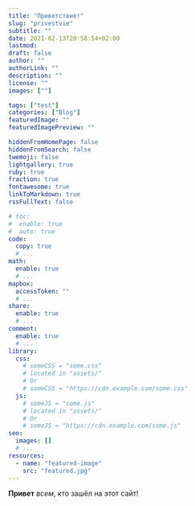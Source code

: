 ```yaml
---
title: "Приветствие!"
slug: "privestvie"
subtitle: ""
date: 2021-02-13T20:58:54+02:00
lastmod: 
draft: false
author: ""
authorLink: ""
description: ""
license: ""
images: [""]

tags: ["test"]
categories: ["Blog"]
featuredImage: ""
featuredImagePreview: ""

hiddenFromHomePage: false
hiddenFromSearch: false
twemoji: false
lightgallery: true
ruby: true
fraction: true
fontawesome: true
linkToMarkdown: true
rssFullText: false

# toc:
#  enable: true
#  auto: true
code:
  copy: true
  # ...
math:
  enable: true
  # ...
mapbox:
  accessToken: ""
  # ...
share:
  enable: true
  # ...
comment:
  enable: true
  # ...
library:
  css:
    # someCSS = "some.css"
    # located in "assets/"
    # Or
    # someCSS = "https://cdn.example.com/some.css"
  js:
    # someJS = "some.js"
    # located in "assets/"
    # Or
    # someJS = "https://cdn.example.com/some.js"
seo:
  images: []
  # ...
resources:
  - name: "featured-image"
    src: "featured.jpg"   
---
```


**Привет** _всем_, кто зашёл на этот сайт!  
